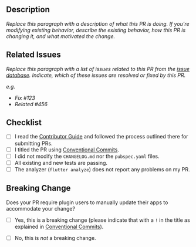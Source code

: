 ## Description

*Replace this paragraph with a description of what this PR is doing. If you're modifying existing behavior, describe the existing behavior, how this PR is changing it, and what motivated the change.*

## Related Issues

*Replace this paragraph with a list of issues related to this PR from the [issue database](https://github.com/fluttercommunity/plus_plugins/issues). Indicate, which of these issues are resolved or fixed by this PR.*

*e.g.*
- *Fix #123*
- *Related #456*

## Checklist

- [ ] I read the [Contributor Guide](https://github.com/fluttercommunity/plus_plugins/blob/main/CONTRIBUTING.md) and followed the process outlined there for submitting PRs.
- [ ] I titled the PR using [Conventional Commits](https://www.conventionalcommits.org/en/v1.0.0).
- [ ] I did not modify the `CHANGELOG.md` nor the `pubspec.yaml` files.
- [ ] All existing and new tests are passing.
- [ ] The analyzer (`flutter analyze`) does not report any problems on my PR.

## Breaking Change

Does your PR require plugin users to manually update their apps to accommodate your change?

- [ ] Yes, this is a breaking change (please indicate that with a `!` in the title as explained in [Conventional Commits](https://www.conventionalcommits.org/en/v1.0.0)).
- [ ] No, this is *not* a breaking change.

